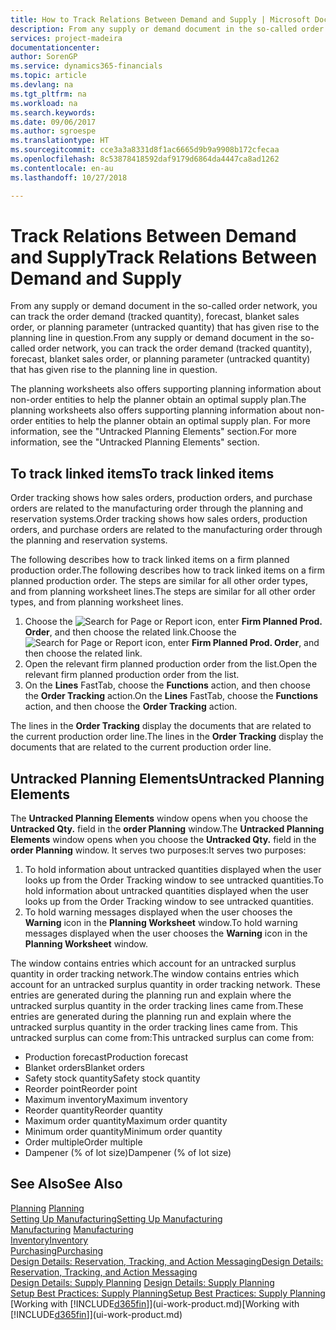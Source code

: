 ```yaml
---
title: How to Track Relations Between Demand and Supply | Microsoft Docs
description: From any supply or demand document in the so-called order network, you can track the order demand (tracked quantity), forecast, blanket sales order, or planning parameter (untracked quantity) that has given rise to the planning line in question.
services: project-madeira
documentationcenter: 
author: SorenGP
ms.service: dynamics365-financials
ms.topic: article
ms.devlang: na
ms.tgt_pltfrm: na
ms.workload: na
ms.search.keywords: 
ms.date: 09/06/2017
ms.author: sgroespe
ms.translationtype: HT
ms.sourcegitcommit: cce3a3a8331d8f1ac6665d9b9a9908b172cfecaa
ms.openlocfilehash: 8c53878418592daf9179d6864da4447ca8ad1262
ms.contentlocale: en-au
ms.lasthandoff: 10/27/2018

---
```

# <a name="track-relations-between-demand-and-supply"></a><span data-ttu-id="4606d-103">Track Relations Between Demand and Supply</span><span class="sxs-lookup"><span data-stu-id="4606d-103">Track Relations Between Demand and Supply</span></span>
<span data-ttu-id="4606d-104">From any supply or demand document in the so-called order network, you can track the order demand (tracked quantity), forecast, blanket sales order, or planning parameter (untracked quantity) that has given rise to the planning line in question.</span><span class="sxs-lookup"><span data-stu-id="4606d-104">From any supply or demand document in the so-called order network, you can track the order demand (tracked quantity), forecast, blanket sales order, or planning parameter (untracked quantity) that has given rise to the planning line in question.</span></span>

<span data-ttu-id="4606d-105">The planning worksheets also offers supporting planning information about non-order entities to help the planner obtain an optimal supply plan.</span><span class="sxs-lookup"><span data-stu-id="4606d-105">The planning worksheets also offers supporting planning information about non-order entities to help the planner obtain an optimal supply plan.</span></span> <span data-ttu-id="4606d-106">For more information, see the "Untracked Planning Elements" section.</span><span class="sxs-lookup"><span data-stu-id="4606d-106">For more information, see the "Untracked Planning Elements" section.</span></span>

## <a name="to-track-linked-items"></a><span data-ttu-id="4606d-107">To track linked items</span><span class="sxs-lookup"><span data-stu-id="4606d-107">To track linked items</span></span>
<span data-ttu-id="4606d-108">Order tracking shows how sales orders, production orders, and purchase orders are related to the manufacturing order through the planning and reservation systems.</span><span class="sxs-lookup"><span data-stu-id="4606d-108">Order tracking shows how sales orders, production orders, and purchase orders are related to the manufacturing order through the planning and reservation systems.</span></span>

<span data-ttu-id="4606d-109">The following describes how to track linked items on a firm planned production order.</span><span class="sxs-lookup"><span data-stu-id="4606d-109">The following describes how to track linked items on a firm planned production order.</span></span> <span data-ttu-id="4606d-110">The steps are similar for all other order types, and from planning worksheet lines.</span><span class="sxs-lookup"><span data-stu-id="4606d-110">The steps are similar for all other order types, and from planning worksheet lines.</span></span>

1. <span data-ttu-id="4606d-111">Choose the ![Search for Page or Report](media/ui-search/search_small.png "Search for Page or Report icon") icon, enter **Firm Planned Prod. Order**, and then choose the related link.</span><span class="sxs-lookup"><span data-stu-id="4606d-111">Choose the ![Search for Page or Report](media/ui-search/search_small.png "Search for Page or Report icon") icon, enter **Firm Planned Prod. Order**, and then choose the related link.</span></span>
2. <span data-ttu-id="4606d-112">Open the relevant firm planned production order from the list.</span><span class="sxs-lookup"><span data-stu-id="4606d-112">Open the relevant firm planned production order from the list.</span></span>
3. <span data-ttu-id="4606d-113">On the **Lines** FastTab, choose the **Functions** action, and then choose the **Order Tracking** action.</span><span class="sxs-lookup"><span data-stu-id="4606d-113">On the **Lines** FastTab, choose the **Functions** action, and then choose the **Order Tracking** action.</span></span>

<span data-ttu-id="4606d-114">The lines in the **Order Tracking** display the documents that are related to the current production order line.</span><span class="sxs-lookup"><span data-stu-id="4606d-114">The lines in the **Order Tracking** display the documents that are related to the current production order line.</span></span>

## <a name="untracked-planning-elements"></a><span data-ttu-id="4606d-115">Untracked Planning Elements</span><span class="sxs-lookup"><span data-stu-id="4606d-115">Untracked Planning Elements</span></span>
<span data-ttu-id="4606d-116">The **Untracked Planning Elements** window opens when you choose the **Untracked Qty.** field in the **order Planning** window.</span><span class="sxs-lookup"><span data-stu-id="4606d-116">The **Untracked Planning Elements** window opens when you choose the **Untracked Qty.** field in the **order Planning** window.</span></span> <span data-ttu-id="4606d-117">It serves two purposes:</span><span class="sxs-lookup"><span data-stu-id="4606d-117">It serves two purposes:</span></span>

1. <span data-ttu-id="4606d-118">To hold information about untracked quantities displayed when the user looks up from the Order Tracking window to see untracked quantities.</span><span class="sxs-lookup"><span data-stu-id="4606d-118">To hold information about untracked quantities displayed when the user looks up from the Order Tracking window to see untracked quantities.</span></span>
2. <span data-ttu-id="4606d-119">To hold warning messages displayed when the user chooses the **Warning** icon in the **Planning Worksheet** window.</span><span class="sxs-lookup"><span data-stu-id="4606d-119">To hold warning messages displayed when the user chooses the **Warning** icon in the **Planning Worksheet** window.</span></span>

<span data-ttu-id="4606d-120">The window contains entries which account for an untracked surplus quantity in order tracking network.</span><span class="sxs-lookup"><span data-stu-id="4606d-120">The window contains entries which account for an untracked surplus quantity in order tracking network.</span></span> <span data-ttu-id="4606d-121">These entries are generated during the planning run and explain where the untracked surplus quantity in the order tracking lines came from.</span><span class="sxs-lookup"><span data-stu-id="4606d-121">These entries are generated during the planning run and explain where the untracked surplus quantity in the order tracking lines came from.</span></span> <span data-ttu-id="4606d-122">This untracked surplus can come from:</span><span class="sxs-lookup"><span data-stu-id="4606d-122">This untracked surplus can come from:</span></span>

- <span data-ttu-id="4606d-123">Production forecast</span><span class="sxs-lookup"><span data-stu-id="4606d-123">Production forecast</span></span>
- <span data-ttu-id="4606d-124">Blanket orders</span><span class="sxs-lookup"><span data-stu-id="4606d-124">Blanket orders</span></span>
- <span data-ttu-id="4606d-125">Safety stock quantity</span><span class="sxs-lookup"><span data-stu-id="4606d-125">Safety stock quantity</span></span>
- <span data-ttu-id="4606d-126">Reorder point</span><span class="sxs-lookup"><span data-stu-id="4606d-126">Reorder point</span></span>
- <span data-ttu-id="4606d-127">Maximum inventory</span><span class="sxs-lookup"><span data-stu-id="4606d-127">Maximum inventory</span></span>
- <span data-ttu-id="4606d-128">Reorder quantity</span><span class="sxs-lookup"><span data-stu-id="4606d-128">Reorder quantity</span></span>
- <span data-ttu-id="4606d-129">Maximum order quantity</span><span class="sxs-lookup"><span data-stu-id="4606d-129">Maximum order quantity</span></span>
- <span data-ttu-id="4606d-130">Minimum order quantity</span><span class="sxs-lookup"><span data-stu-id="4606d-130">Minimum order quantity</span></span>
- <span data-ttu-id="4606d-131">Order multiple</span><span class="sxs-lookup"><span data-stu-id="4606d-131">Order multiple</span></span>
- <span data-ttu-id="4606d-132">Dampener (% of lot size)</span><span class="sxs-lookup"><span data-stu-id="4606d-132">Dampener (% of lot size)</span></span>

## <a name="see-also"></a><span data-ttu-id="4606d-133">See Also</span><span class="sxs-lookup"><span data-stu-id="4606d-133">See Also</span></span>  
<span data-ttu-id="4606d-134">[Planning](production-planning.md) </span><span class="sxs-lookup"><span data-stu-id="4606d-134">[Planning](production-planning.md) </span></span>  
[<span data-ttu-id="4606d-135">Setting Up Manufacturing</span><span class="sxs-lookup"><span data-stu-id="4606d-135">Setting Up Manufacturing</span></span>](production-configure-production-processes.md)  
<span data-ttu-id="4606d-136">[Manufacturing](production-manage-manufacturing.md)  </span><span class="sxs-lookup"><span data-stu-id="4606d-136">[Manufacturing](production-manage-manufacturing.md)  </span></span>  
[<span data-ttu-id="4606d-137">Inventory</span><span class="sxs-lookup"><span data-stu-id="4606d-137">Inventory</span></span>](inventory-manage-inventory.md)  
[<span data-ttu-id="4606d-138">Purchasing</span><span class="sxs-lookup"><span data-stu-id="4606d-138">Purchasing</span></span>](purchasing-manage-purchasing.md)  
[<span data-ttu-id="4606d-139">Design Details: Reservation, Tracking, and Action Messaging</span><span class="sxs-lookup"><span data-stu-id="4606d-139">Design Details: Reservation, Tracking, and Action Messaging</span></span>](design-details-reservation-order-tracking-and-action-messaging.md)  
<span data-ttu-id="4606d-140">[Design Details: Supply Planning](design-details-supply-planning.md) </span><span class="sxs-lookup"><span data-stu-id="4606d-140">[Design Details: Supply Planning](design-details-supply-planning.md) </span></span>  
[<span data-ttu-id="4606d-141">Setup Best Practices: Supply Planning</span><span class="sxs-lookup"><span data-stu-id="4606d-141">Setup Best Practices: Supply Planning</span></span>](setup-best-practices-supply-planning.md)  
<span data-ttu-id="4606d-142">[Working with [!INCLUDE[d365fin](includes/d365fin_md.md)]](ui-work-product.md)</span><span class="sxs-lookup"><span data-stu-id="4606d-142">[Working with [!INCLUDE[d365fin](includes/d365fin_md.md)]](ui-work-product.md)</span></span>


